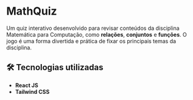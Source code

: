 # MathQuiz
Um quiz interativo desenvolvido para revisar conteúdos da disciplina Matemática para Computação, como **relações**, **conjuntos** e **funções**. O jogo é uma forma divertida e prática de fixar os principais temas da disciplina.

## 🛠 Tecnologias utilizadas
- **React JS**
- **Tailwind CSS**
